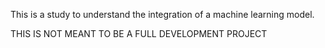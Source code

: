This is a study to understand the integration of a machine learning model.

THIS IS NOT MEANT TO BE A FULL DEVELOPMENT PROJECT